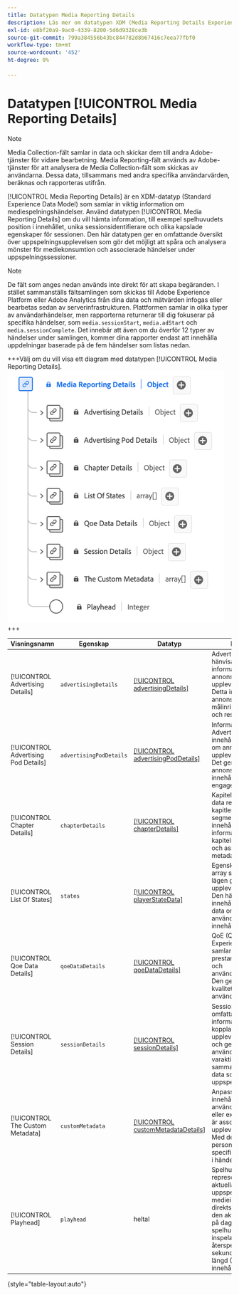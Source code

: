 ```yaml
---
title: Datatypen Media Reporting Details
description: Läs mer om datatypen XDM (Media Reporting Details Experience Data Model).
exl-id: e8bf20a9-9ac0-4339-8200-5d6d9328ce3b
source-git-commit: 799a384556b43bc844782d8b67416c7eea77fbf0
workflow-type: tm+mt
source-wordcount: '452'
ht-degree: 0%

---
```


# Datatypen [!UICONTROL Media Reporting Details]

>[!NOTE]
>
>Media Collection-fält samlar in data och skickar dem till andra Adobe-tjänster för vidare bearbetning. Media Reporting-fält används av Adobe-tjänster för att analysera de Media Collection-fält som skickas av användarna. Dessa data, tillsammans med andra specifika användarvärden, beräknas och rapporteras utifrån.

[!UICONTROL Media Reporting Details] är en XDM-datatyp (Standard Experience Data Model) som samlar in viktig information om mediespelningshändelser. Använd datatypen [!UICONTROL Media Reporting Details] om du vill hämta information, till exempel spelhuvudets position i innehållet, unika sessionsidentifierare och olika kapslade egenskaper för sessionen. Den här datatypen ger en omfattande översikt över uppspelningsupplevelsen som gör det möjligt att spåra och analysera mönster för mediekonsumtion och associerade händelser under uppspelningssessioner.

>[!NOTE]
>
>De fält som anges nedan används inte direkt för att skapa begäranden. I stället sammanställs fältsamlingen som skickas till Adobe Experience Platform eller Adobe Analytics från dina data och mätvärden infogas eller bearbetas sedan av serverinfrastrukturen. Plattformen samlar in olika typer av användarhändelser, men rapporterna returnerar till dig fokuserar på specifika händelser, som `media.sessionStart`, `media.adStart` och `media.sessionComplete`. Det innebär att även om du överför 12 typer av händelser under samlingen, kommer dina rapporter endast att innehålla uppdelningar baserade på de fem händelser som listas nedan.

+++Välj om du vill visa ett diagram med datatypen [!UICONTROL Media Reporting Details].
![Ett diagram över datatypen [!UICONTROL Media Reporting Details].](../images/data-types/media-reporting-details.png)
+++

| Visningsnamn | Egenskap | Datatyp | Beskrivning |
| --------------------- | --------------- | --------- | ----------- |
| [!UICONTROL Advertising Details] | `advertisingDetails` | [[!UICONTROL advertisingDetails]](./advertising-details-reporting.md) | Advertising Details hänvisar till specifik information om annonsaktiviteter under upplevelseevenemanget. Detta inkluderar annonsmetadata, målinriktningsinformation och resultatstatistik. |
| [!UICONTROL Advertising Pod Details] | `advertisingPodDetails` | [[!UICONTROL advertisingPodDetails]](./advertising-pod-details-reporting.md) | Information om Advertising Pod innehåller information om annonstavlor i upplevelsehändelsen. Det ger insikter om annonssekvenser, innehåll och engagemangsmått. |
| [!UICONTROL Chapter Details] | `chapterDetails` | [[!UICONTROL chapterDetails]](./chapter-details-reporting.md) | Kapiteldetaljer samlar in data relaterade till kapitlen eller segmenterade delar av innehållet. Den innehåller information om kapitelmarkörer, tidslinjer och associerade metadata. |
| [!UICONTROL List Of States] | `states` | [[!UICONTROL playerStateData]](./player-state-data-reporting.md) | Egenskapen states är en array som fångar olika lägen genom hela upplevelsehändelsen. Den här egenskapen innehåller sekventiella data om uppspelning, användaråtgärder eller innehållsändringar. |
| [!UICONTROL Qoe Data Details] | `qoeDataDetails` | [[!UICONTROL qoeDataDetails]](./qoe-data-details-reporting.md) | QoE (Quality of Experience) Information samlar in prestandarelaterade mått och användarupplevelsedata. Den ger insikter om kvalitet, lyhördhet och användarinteraktioner. |
| [!UICONTROL Session Details] | `sessionDetails` | [[!UICONTROL sessionDetails]](./session-details-reporting.md) | Sessionsinformation omfattar omfattande information som är kopplad till upplevelsehändelsen och ger insikter om användarinteraktioner, varaktighet och sammanhangsberoende data som är relevanta för uppspelningssessionen. |
| [!UICONTROL The Custom Metadata] | `customMetadata` | [[!UICONTROL customMetadataDetails]](./custom-metadata-details-reporting.md) | Anpassade metadata innehåller användardefinierade eller extra metadata som är associerade med upplevelsehändelsen. Med dessa metadata kan personaliserade eller specifika data inkluderas i händelsekontexten. |
| [!UICONTROL Playhead] | `playhead` | heltal | Spelhuvudet representerar den aktuella uppspelningspositionen i medieinnehållet. För direktsänt innehåll anger den aktuella sekunden på dagen (0 &lt;= spelhuvud &lt; 86400). För inspelat innehåll återspeglas den aktuella sekunden av innehållets längd (0 &lt;= playhead &lt; innehållslängd). |

{style="table-layout:auto"}
